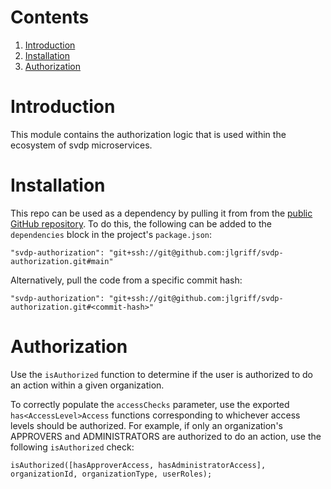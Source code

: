 # Contents

1. [Introduction](#introduction)
2. [Installation](#installation)
3. [Authorization](#authorization)

# Introduction

This module contains the authorization logic that is used within the ecosystem of svdp microservices.

# Installation

This repo can be used as a dependency by pulling it from from the [public GitHub repository](https://github.com/jlgriff/svdp-authorization). To do this, the following can be added to the `dependencies` block in the project's `package.json`:

```
"svdp-authorization": "git+ssh://git@github.com:jlgriff/svdp-authorization.git#main"
```

Alternatively, pull the code from a specific commit hash:

```
"svdp-authorization": "git+ssh://git@github.com:jlgriff/svdp-authorization.git#<commit-hash>"
```

# Authorization

Use the `isAuthorized` function to determine if the user is authorized to do an action within a given organization.

To correctly populate the `accessChecks` parameter, use the exported `has<AccessLevel>Access` functions corresponding to whichever access levels should be authorized. For example, if only an organization's APPROVERS and ADMINISTRATORS are authorized to do an action, use the following `isAuthorized` check:
```
isAuthorized([hasApproverAccess, hasAdministratorAccess], organizationId, organizationType, userRoles);
```

